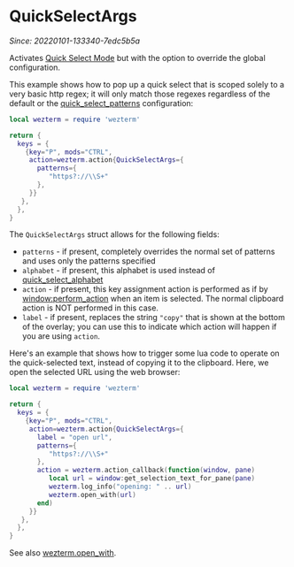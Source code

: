 # QuickSelectArgs

*Since: 20220101-133340-7edc5b5a*

Activates [Quick Select Mode](../../../quickselect.md) but with the option
to override the global configuration.

This example shows how to pop up a quick select that is scoped solely to
a very basic http regex; it will only match those regexes regardless of
the default or the [quick_select_patterns](../config/quick_select_patterns.md)
configuration:

```lua
local wezterm = require 'wezterm'

return {
  keys = {
    {key="P", mods="CTRL",
     action=wezterm.action{QuickSelectArgs={
       patterns={
          "https?://\\S+"
       },
     }}
   },
  },
}
```

The `QuickSelectArgs` struct allows for the following fields:

* `patterns` - if present, completely overrides the normal set of patterns and uses only the patterns specified
* `alphabet` - if present, this alphabet is used instead of [quick_select_alphabet](../config/quick_select_alphabet.md)
* `action` - if present, this key assignment action is performed as if by [window:perform_action](../window/perform_action.md) when an item is selected.  The normal clipboard action is NOT performed in this case.
* `label` - if present, replaces the string `"copy"` that is shown at the bottom of the overlay; you can use this to indicate which action will happen if you are using `action`.

Here's an example that shows how to trigger some lua code to operate on the
quick-selected text, instead of copying it to the clipboard.  Here, we open
the selected URL using the web browser:

```lua
local wezterm = require 'wezterm'

return {
  keys = {
    {key="P", mods="CTRL",
     action=wezterm.action{QuickSelectArgs={
       label = "open url",
       patterns={
          "https?://\\S+"
       },
       action = wezterm.action_callback(function(window, pane)
          local url = window:get_selection_text_for_pane(pane)
          wezterm.log_info("opening: " .. url)
          wezterm.open_with(url)
       end)
     }}
   },
  },
}
```

See also [wezterm.open_with](../wezterm/open_with.md).
